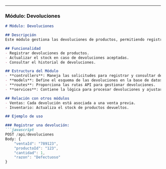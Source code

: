 
---

### Módulo: **Devoluciones**

```markdown
# Módulo: Devoluciones

## Descripción
Este módulo gestiona las devoluciones de productos, permitiendo registrar devoluciones, actualizar el inventario y generar reportes.

## Funcionalidad
- Registrar devoluciones de productos.
- Actualizar el stock en caso de devoluciones aceptadas.
- Consultar el historial de devoluciones.

## Estructura del Módulo
- **controllers**: Maneja las solicitudes para registrar y consultar devoluciones.
- **models**: Define el esquema de las devoluciones en la base de datos (producto, cantidad, razón, fecha).
- **routes**: Proporciona las rutas API para gestionar devoluciones.
- **services**: Contiene la lógica para procesar devoluciones y ajustar inventarios.

## Relación con otros módulos
- Ventas: Cada devolución está asociada a una venta previa.
- Inventario: Actualiza el stock de productos devueltos.

## Ejemplo de uso

### Registrar una devolución:
```javascript
POST /api/devoluciones
Body: {
    "ventaId": "789123",
    "productoId": "123",
    "cantidad": 1,
    "razon": "Defectuoso"
}
